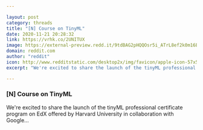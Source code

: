 ```yaml
---

layout: post
category: threads
title: "[N] Course on TinyML"
date: 2020-11-21 20:28:32
link: https://vrhk.co/2UNITUX
image: https://external-preview.redd.it/9tdBAG2pHQQOsr5i_ATrL8ef2k0m16E1awQWCk_oK40.jpg?width=589&height=308.376963351&auto=webp&crop=589:308.376963351,smart&s=18b474912b297dad25d2c33865dc928b5c8ac064
domain: reddit.com
author: "reddit"
icon: http://www.redditstatic.com/desktop2x/img/favicon/apple-icon-57x57.png
excerpt: "We're excited to share the launch of the tinyML professional certificate program on EdX offered by Harvard University in collaboration with Google..."

---
```


### [N] Course on TinyML

We're excited to share the launch of the tinyML professional certificate program on EdX offered by Harvard University in collaboration with Google...